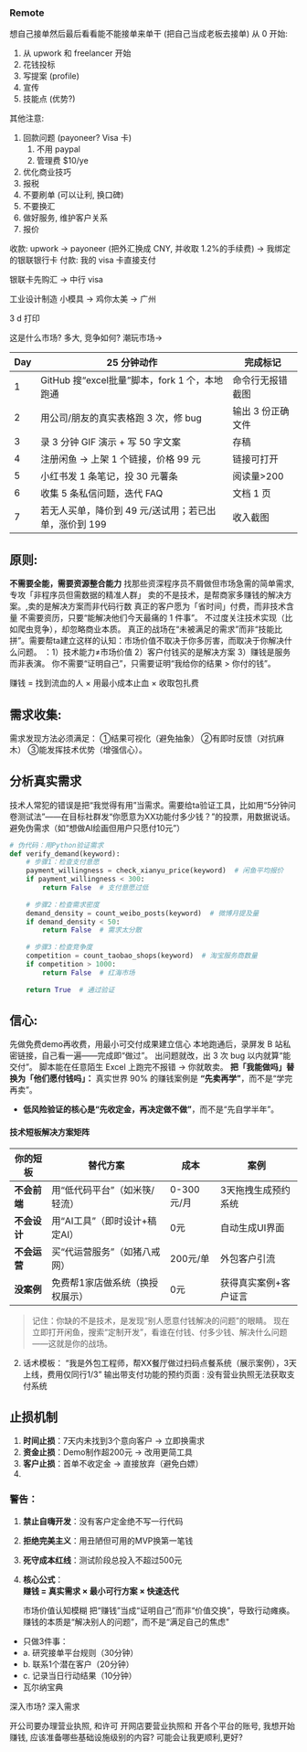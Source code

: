 
### Remote

想自己接单然后最后看看能不能接单来单干 (把自己当成老板去接单)
从 0 开始:
1. 从 upwork 和 freelancer 开始
1. 花钱投标
3. 写提案 (profile)
4. 宣传
5. 技能点 (优势?)

其他注意: 
1. 回款问题 (payoneer? Visa 卡)
	1. 不用 paypal
	2. 管理费 $10/ye
2. 优化商业技巧
3. 报税
4. 不要刷单 (可以让利, 换口碑)
5. 不要换汇
6. 做好服务, 维护客户关系
7. 报价

收款: upwork ->  payoneer (把外汇换成 CNY, 并收取 1.2%的手续费) ->  我绑定的银联银行卡
付款: 我的 visa 卡直接支付

银联卡先购汇 -> 中行 visa 



工业设计制造 小模具 -> 鸡你太美 -> 广州

3 d 打印

这是什么市场? 多大, 竞争如何? 
潮玩市场-> 




| Day | 25 分钟动作                           | 完成标记       |
| --- | --------------------------------- | ---------- |
| 1   | GitHub 搜“excel批量”脚本，fork 1 个，本地跑通 | 命令行无报错截图   |
| 2   | 用公司/朋友的真实表格跑 3 次，修 bug            | 输出 3 份正确文件 |
| 3   | 录 3 分钟 GIF 演示 + 写 50 字文案          | 存稿         |
| 4   | 注册闲鱼 → 上架 1 个链接，价格 99 元           | 链接可打开      |
| 5   | 小红书发 1 条笔记，投 30 元薯条               | 阅读量>200    |
| 6   | 收集 5 条私信问题，迭代 FAQ                 | 文档 1 页     |
| 7   | 若无人买单，降价到 49 元/送试用；若已出单，涨价到 199   | 收入截图       |


## 原则: 
**不需要全能，需要资源整合能力**
找那些资深程序员不屑做但市场急需的简单需求,专攻「非程序员但需数据的精准人群」
卖的不是技术，是帮商家多赚钱的解决方案。,卖的是解决方案而非代码行数
真正的客户愿为「省时间」付费，而非技术含量
不需要资历，只要“能解决他们今天最痛的 1 件事”。
不过度关注技术实现（比如爬虫竞争），却忽略商业本质。
真正的战场在“未被满足的需求”而非“技能比拼”。需要帮ta建立这样的认知：市场价值不取决于你多厉害，而取决于你解决什么问题。
：1）技术能力≠市场价值 2）客户付钱买的是解决方案 3）赚钱是服务而非表演。
你不需要“证明自己”，只需要证明“我给你的结果 > 你付的钱”。

赚钱 = 找到流血的人 × 用最小成本止血 × 收取包扎费

## 需求收集: 
需求发现方法必须满足：
①结果可视化（避免抽象）
②有即时反馈（对抗麻木）
③能发挥技术优势（增强信心）。



## 分析真实需求

技术人常犯的错误是把“我觉得有用”当需求。需要给ta验证工具，比如用“5分钟问卷测试法”——在目标社群发“你愿意为XX功能付多少钱？”的投票，用数据说话。
避免伪需求（如“想做AI绘画但用户只愿付10元”）

```python
# 伪代码：用Python验证需求
def verify_demand(keyword):
    # 步骤1：检查支付意愿
    payment_willingness = check_xianyu_price(keyword)  # 闲鱼平均报价
    if payment_willingness < 300: 
        return False  # 支付意愿过低
    
    # 步骤2：检查需求密度
    demand_density = count_weibo_posts(keyword)  # 微博月提及量
    if demand_density < 50: 
        return False  # 需求太分散
    
    # 步骤3：检查竞争度
    competition = count_taobao_shops(keyword)  # 淘宝服务商数量
    if competition > 1000: 
        return False  # 红海市场
    
    return True  # 通过验证

```


## 信心: 
先做免费demo再收费，用最小可交付成果建立信心
本地跑通后，录屏发 B 站私密链接，自己看一遍——完成即“做过”。
出问题就改，出 3 次 bug 以内就算“能交付”。
脚本能在任意陌生 Excel 上跑完不报错 → 你就敢卖。
**把「我能做吗」替换为「他们愿付钱吗」：**
真实世界 90% 的赚钱案例是 **“先卖再学”**，而不是“学完再卖”。
- **低风险验证的核心是“先收定金，再决定做不做”**，而不是“先自学半年”。



#### 技术短板解决方案矩阵

| 你的短板     | 替代方案               | 成本       | 案例          |
| -------- | ------------------ | -------- | ----------- |
| **不会前端** | 用“低代码平台”（如米筷/轻流）   | 0-300元/月 | 3天拖拽生成预约系统  |
| **不会设计** | 用“AI工具”（即时设计+稿定AI） | 0元       | 自动生成UI界面    |
| **不会运营** | 买“代运营服务”（如猪八戒网）    | 200元/单   | 外包客户引流      |
| **没案例**  | 免费帮1家店做系统（换授权展示）   | 0元       | 获得真实案例+客户证言 |


> 记住：你缺的不是技术，是发现“别人愿意付钱解决的问题”的眼睛。
> 现在立即打开闲鱼，搜索“定制开发”，看谁在付钱、付多少钱、解决什么问题——这就是你的战场。




2. 话术模板：
“我是外包工程师，帮XX餐厅做过扫码点餐系统（展示案例），3天上线，费用仅同行1/3”
输出带支付功能的预约页面 : 没有营业执照无法获取支付系统


## 止损机制

1. **时间止损**：7天内未找到3个意向客户 → 立即换需求
2. **资金止损**：Demo制作超200元 → 改用更简工具
3. **客户止损**：首单不收定金 → 直接放弃（避免白嫖）
4. 


### 警告：

1. **禁止自嗨开发**：没有客户定金绝不写一行代码
2. **拒绝完美主义**：用丑陋但可用的MVP换第一笔钱
3. **死守成本红线**：测试阶段总投入不超过500元
4. **核心公式**：  
    **赚钱 = 真实需求 × 最小可行方案 × 快速迭代**



	市场价值认知模糊
把“赚钱”当成“证明自己”而非“价值交换”，导致行动瘫痪。  
 赚钱的本质是“解决别人的问题”，而不是“满足自己的焦虑"
- 只做3件事： 
- a. 研究接单平台规则（30分钟） 
- b. 联系1个潜在客户（20分钟） 
- c. 记录当日行动结果（10分钟）
- 瓦尔纳宝典 


深入市场?  深入需求

开公司要办理营业执照, 和许可
开网店要营业执照和 开各个平台的账号, 
我想开始赚钱, 应该准备哪些基础设施级别的内容? 可能会让我更顺利,更好? 